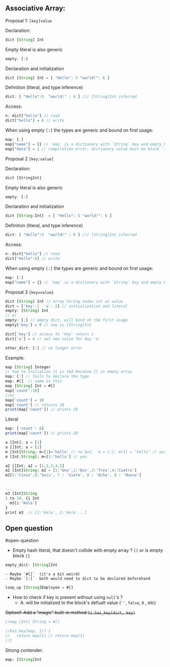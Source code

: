 ## Associative Array: 

Proposal 1: `[key]value`

Declaration: 
```js
dict [String] Int
```
Empty literal is also generic 
```js
empty: [:]
```
Declaration and initialization
```js
dict [String] Int = [ "Hello": 5 "world!": 6 ]
```

Definition (literal, and type inference) 
```js
dict: [ "Hello":5  "world!" : 6 ] /// [String]Int inferred
```
Access: 

```js
n: dict["hello"] // read 
dict["hello"] = 6 // write
```

When using empty `[:]` the types are generic and bound on first usage: 


```js
map: [:]
map["name"] = {} // `map` is a dictionary with `String` key and empty block ( `{}` ) value
map["data"] = 1 // compilation error, dictionary value must be block `{}` 
```

Proposal 2 `[key:value]`

Declaration: 
```js
dict [StringInt]
```
Empty literal is also generic 
```js
empty: [:]
```
Declaration and initialization
```js
dict [String:Int]  = [ "Hello": 5 "world!": 6 ]
```

Definition (literal, and type inference) 
```js
dict: [ "Hello":5  "world!" : 6 ] /// [String]Int inferred
```
Access: 

```js
n: dict["hello"] // read 
dict["hello":6] // write
```

When using empty `[:]` the types are generic and bound on first usage: 


```js
map: [:]
map["name"] = {} // `map` is a dictionary with `String` key and empty block ( `{}` ) value
```

Proposal 3 `{key=value}` 


 

```js
dict [String] Int // array String index int as value
dict = ['key':1  'a': 2] // initialization and literal
empty: [String] Int
// or 
empty: [:] // empty dict, will bind oh the first usage
empty['key'] = 0 // now is [String]Int

dict['key'] // access to 'key' returs 1
dict['a'] = 4 // set new value for key 'a'

other_dict: [:] // no longer error
```

 Example: 

 ```js
map [String] Integer
// how to initialize it is tbd because [] is empty array
map: [:] // fails to declare the type
map: #[]  // same as this
map [String] Int = #[] 
map['count':10]
//or
map['count'] = 10
map['count'] // returns 10
print(map['count']) // prints 10

```

Literal
```js
map: ['count': 0]
print(map['count']) // prints 10
```

```js
a [Int]; a = [1]
a []Int; a = [1]
m [Int]String; m=[1]='hello' // no but, `m = [:]; m[1] = 'hello' // yes`
m [Int:String]; m=[1:'hello'] // yes

a2 []Int; a2 = [1,2,3,4,5]
m2 [Int]String; m2 = [1:'Uno',2:'Dos',3:'Tres',4:'Cuatro']
m2[5:'Cinco',6:'Seis', 7 : 'Siete', 8 : 'Ocho', 9 : 'Nueve']


...
m3 [Int]String
1.to 10, {i Int
  m3[i:'Hola']
} 
print m3  // [1:'Hola', 2:'Hola'...]
```

 ## Open question 

#open-question 

- Empty hash literal, that doesn't collide with empty array ? `[]` or is empty block `{}` 
```javascript
empty_dict: [String]Int 
```
    - Maybe `#[]`  (it's a bit weird)
    - Maybe `[:]`  both would need to dict to be declared beforehand
```js
loop_up [String]Employee = #[]    
```

- How to check if key is present without using `null`'s ?
    - A: will be initialized to the block's defualt value (``''``, `false`, `0` , etc)

~~Option1: Add a "magic" built-in method `Yz.has_key(dict, key)`~~

```js
//map [Int] String = #[]

//has_key(map, 1)? {
//   return map[1] // return map[1]
//} 

```

Strong contender: 

```javascript
map: [String]Int
```
